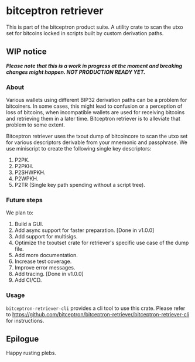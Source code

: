 # bitceptron retriever

This is part of the bitceptron product suite. A utility crate to scan the utxo set for bitcoins locked in scripts built by custom derivation paths.

## WIP notice

***Please note that this is a work in progress at the moment and breaking changes might happen. NOT PRODUCTION READY YET.***

### About

Various wallets using different BIP32 derivation paths can be a problem for bitcoiners. In some cases, this might lead to confusion or a perception of loss of bitcoins, when incompatible wallets are used for receiving bitcoins and retrieving them in a later time. Bitceptron retriever is to alleviate that problem to some extent.

Bitceptron retriever uses the txout dump of bitcoincore to scan the utxo set for various descriptors derivable from your mnemonic and passphrase. We use miniscript to create the following single key descriptors:

1. P2PK.
2. P2PKH.
3. P2SHWPKH.
4. P2WPKH.
5. P2TR (Single key path spending without a script tree).

### Future steps

We plan to:

1. Build a GUI.
2. Add async support for faster preparation. [Done in v1.0.0]
3. Add support for multisigs.
4. Optimize the txoutset crate for retriever's specific use case of the dump file.
5. Add more documentation.
6. Increase test coverage.
7. Improve error messages.
8. Add tracing. [Done in v1.0.0]
9. Add CI/CD.

### Usage

`bitceptron-retriever-cli` provides a cli tool to use this crate. Please refer to <https://github.com/bitceptron/bitceptron-retriever/bitceptron-retriever-cli> for instructions.

## Epilogue

Happy rusting plebs.

